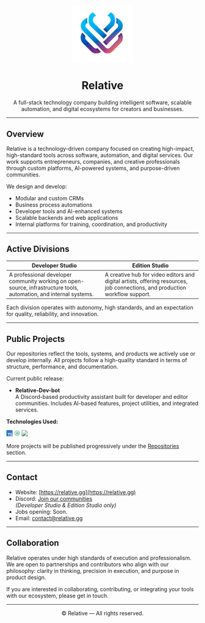 <p align="center">
  <img src="Relative.png" alt="Relative Logo" width="160"/>
</p>

<h1 align="center">Relative</h1>

<p align="center">
  A full-stack technology company building intelligent software, scalable automation, and digital ecosystems for creators and businesses.
</p>

---

## Overview

Relative is a technology-driven company focused on creating high-impact, high-standard tools across software, automation, and digital services. Our work supports entrepreneurs, companies, and creative professionals through custom platforms, AI-powered systems, and purpose-driven communities.

We design and develop:

- Modular and custom CRMs
- Business process automations
- Developer tools and AI-enhanced systems
- Scalable backends and web applications
- Internal platforms for training, coordination, and productivity

---

## Active Divisions

| Developer Studio | Edition Studio |
|------------------|----------------|
| A professional developer community working on open-source, infrastructure tools, automation, and internal systems. | A creative hub for video editors and digital artists, offering resources, job connections, and production workflow support. |

Each division operates with autonomy, high standards, and an expectation for quality, reliability, and innovation.

---

## Public Projects

Our repositories reflect the tools, systems, and products we actively use or develop internally. All projects follow a high-quality standard in terms of structure, performance, and documentation.

Current public release:

- **Relative-Dev-bot**  
  A Discord-based productivity assistant built for developer and editor communities. Includes AI-based features, project utilities, and integrated services.  

**Technologies Used:**  
<p align="left">
  <img src="typescript.png" alt="Typescript" height="16"/>
  <img src="icons8-nodejs-240.png" alt="NodeJs" height="16"/>
  <img src="icons8-postgresql-96.png alt="PostreSQL" height="16"/>
</p>

More projects will be published progressively under the [Repositories](https://github.com/Relative?tab=repositories) section.

---

## Contact

- Website: [https://relative.gg](https://relative.gg)
- Discord: [Join our communities](https://discord.gg/relative)  
  *(Developer Studio & Edition Studio only)*
- Jobs opening: Soon.
- Email: [contact@relative.gg](mailto:contact@relative.gg)

---

## Collaboration

Relative operates under high standards of execution and professionalism. We are open to partnerships and contributors who align with our philosophy: clarity in thinking, precision in execution, and purpose in product design.

If you are interested in collaborating, contributing, or integrating your tools with our ecosystem, please get in touch.

---

<p align="center">
  © Relative — All rights reserved.
</p>
